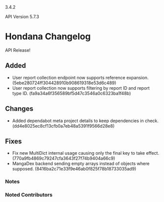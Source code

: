 3.4.2

API Version 5.7.3

# Hondana Changelog
API Release!

## Added
- User report collection endpoint now supports reference expansion. (5ebe280724ff304428910b908619318e53d6c489)
- User report collection now supports filtering by report ID and report type ID. (fa9a34a6f356589bf5d47c3546a0c6323ba1f48b)

## Changes
- Added dependabot meta project details to keep dependencies in check. (dd4e8025ec8cf13cfb0a7eb48a5391f9566d28e8)

## Fixes
- Fix new MultiDict internal usage causing only the final key to take effect. (770a9fb4869c79247cfa3643f27f74b9404a66c9)
- MangaDex backend sending empty arrays instead of objects where supposed. (8416ba2c71e33f9e46ab0f825f78b18733035ad9)

### Notes

### Noted Contributors
